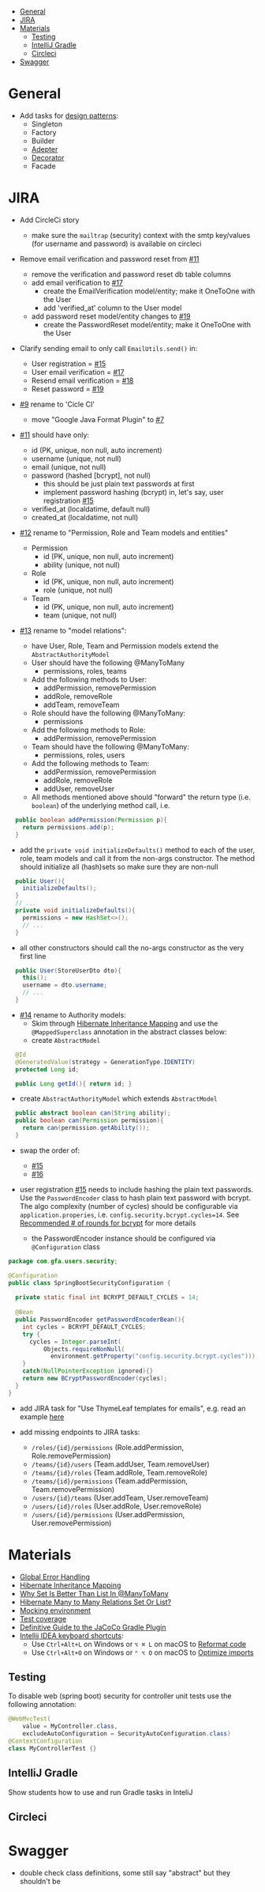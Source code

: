 - [General](#general)
- [JIRA](#jira)
- [Materials](#materials)
  - [Testing](#testing)
  - [IntelliJ Gradle](#intellij-gradle)
  - [Circleci](#circleci)
- [Swagger](#swagger)

# General

- Add tasks for [design patterns](https://www.tutorialspoint.com/design_pattern/index.htm):
  - Singleton
  - Factory
  - Builder
  - [Adepter](https://www.tutorialspoint.com/design_pattern/adapter_pattern.htm)
  - [Decorator](https://www.tutorialspoint.com/design_pattern/decorator_pattern.htm)
  - Facade

# JIRA

- Add CircleCi story
  - make sure the `mailtrap` (security) context with the smtp key/values (for username and password) is available on circleci
- Remove email verification and password reset from [#11](https://greenfoxacademy.atlassian.net/jira/software/projects/FDP/issues/FDP-11)
  - remove the verification and password reset db table columns
  - add email verification to [#17](https://greenfoxacademy.atlassian.net/jira/software/projects/FDP/issues/FDP-17)
	- create the EmailVerification model/entity; make it OneToOne with the User
	- add 'verified_at' column to the User model
  - add password reset model/entity changes to [#19](https://greenfoxacademy.atlassian.net/jira/software/projects/FDP/issues/FDP-19)
	- create the PasswordReset model/entity; make it OneToOne with the User
- Clarify sending email to only call `EmailUtils.send()` in:
  - User registration = [#15](https://greenfoxacademy.atlassian.net/jira/software/projects/FDP/issues/FDP-15)
  - User email verification = [#17](https://greenfoxacademy.atlassian.net/jira/software/projects/FDP/issues/FDP-17)
  - Resend email verification = [#18](https://greenfoxacademy.atlassian.net/jira/software/projects/FDP/issues/FDP-18)
  - Reset password = [#19](https://greenfoxacademy.atlassian.net/jira/software/projects/FDP/issues/FDP-19)

- [#9](https://greenfoxacademy.atlassian.net/jira/software/projects/FDP/issues/FDP-9) rename to 'Cicle CI'
  - move "Google Java Format Plugin" to [#7](https://greenfoxacademy.atlassian.net/jira/software/projects/FDP/issues/FDP-7)

- [#11](https://greenfoxacademy.atlassian.net/jira/software/projects/FDP/issues/FDP-11) should have only:
  - id (PK, unique, non null, auto increment)
  - username (unique, not null)
  - email (unique, not null)
  - password (hashed [bcrypt], not null)
    - this should be just plain text passwords at first
    - implement password hashing (bcrypt) in, let's say, user registration [#15](https://greenfoxacademy.atlassian.net/jira/software/projects/FDP/issues/FDP-15)
  - verified_at (localdatime, default null)
  - created_at (localdatime, not null)
- [#12](https://greenfoxacademy.atlassian.net/jira/software/projects/FDP/issues/FDP-12) rename to "Permission, Role and Team models and entities"
  - Permission
    - id (PK, unique, non null, auto increment)
    - ability (unique, not null)
  - Role
    - id (PK, unique, non null, auto increment)
    - role (unique, not null)
  - Team
    - id (PK, unique, non null, auto increment)
    - team (unique, not null)
- [#13](https://greenfoxacademy.atlassian.net/jira/software/projects/FDP/issues/FDP-12) rename to "model relations":
  - have User, Role, Team and Permission models extend the `AbstractAuthorityModel`
  - User should have the following @ManyToMany
    - permissions, roles, teams
  - Add the following methods to User:
    - addPermission, removePermission
	- addRole, removeRole
	- addTeam, removeTeam
  - Role should have the following @ManyToMany:
    - permissions
  - Add the following methods to Role:
    - addPermission, removePermission
  - Team should have the following @ManyToMany:
    - permissions, roles, users
  - Add the following methods to Team:
    - addPermission, removePermission
	- addRole, removeRole
	- addUser, removeUser
  - All methods mentioned above should "forward" the return type (i.e. `boolean`) of the underlying method call, i.e.
```java
  public boolean addPermission(Permission p){
    return permissions.add(p);
  }
```
  - add the `private void initializeDefaults()` method to each of the user, role, team models and call it from the non-args constructor. The method should initialize all (hash)sets so make sure they are non-null 
```java
  public User(){
    initializeDefaults();
  }
  // ...
  private void initializeDefaults(){
    permissions = new HashSet<>();
	// ...
  }
```
  - all other constructors should call the no-args constructor as the very first line
```java
  public User(StoreUserDto dto){
    this();
	username = dto.username;
	// ...
  }
```
- [#14](https://greenfoxacademy.atlassian.net/jira/software/projects/FDP/issues/FDP-14) rename to Authority models:
  - Skim through [Hibernate Inheritance Mapping](https://www.baeldung.com/hibernate-inheritance) and use the `@MappedSuperclass` annotation in the abstract classes below:
  - create `AbstractModel`
```java
  @Id
  @GeneratedValue(strategy = GenerationType.IDENTITY)
  protected Long id;

  public Long getId(){ return id; }
```
  - create `AbstractAuthorityModel` which extends `AbstractModel`
```java
  public abstract boolean can(String ability);
  public boolean can(Permission permission){
    return can(permission.getAbility());
  }
```

- swap the order of:
  - [#15](https://greenfoxacademy.atlassian.net/jira/software/projects/FDP/issues/FDP-15)
  - [#16](https://greenfoxacademy.atlassian.net/jira/software/projects/FDP/issues/FDP-16)

- user registration [#15](https://greenfoxacademy.atlassian.net/jira/software/projects/FDP/issues/FDP-15) needs to include hashing the plain text passwords. Use the `PasswordEncoder` class to hash plain text password with bcrypt. The algo complexity (number of cycles) should be configurable via `application.properies`, i.e. `config.security.bcrypt.cycles=14`. See [Recommended # of rounds for bcrypt](https://security.stackexchange.com/questions/17207/recommended-of-rounds-for-bcrypt) for more details
  - the PasswordEncoder instance should be configured via `@Configuration` class
```java
package com.gfa.users.security;

@Configuration
public class SpringBootSecurityConfiguration {
  
  private static final int BCRYPT_DEFAULT_CYCLES = 14;
  
  @Bean
  public PasswordEncoder getPasswordEncoderBean(){
    int cycles = BCRYPT_DEFAULT_CYCLES; 
    try { 
      cycles = Integer.parseInt(
          Objects.requireNonNull(
            environment.getProperty("config.security.bcrypt.cycles")));
    }
    catch(NullPointerException ignored){}
    return new BCryptPasswordEncoder(cycles);
  }
}
```

- add JIRA task for "Use ThymeLeaf templates for emails", e.g. read an example [here](https://codingnconcepts.com/spring-boot/send-email-with-thymeleaf-template/)


- add missing endpoints to JIRA tasks:
  - `/roles/{id}/permissions` (Role.addPermission, Role.removePermission)
  - `/teams/{id}/users` (Team.addUser, Team.removeUser)
  - `/teams/{id}/roles` (Team.addRole, Team.removeRole)
  - `/teams/{id}/permissions` (Team.addPermission, Team.removePermission)
  - `/users/{id}/teams` (User.addTeam, User.removeTeam)
  - `/users/{id}/roles` (User.addRole, User.removeRole)
  - `/users/{id}/permissions` (User.addPermission, User.removePermission)

# Materials

- [Global Error Handling](https://www.bezkoder.com/spring-boot-restcontrolleradvice/)
- [Hibernate Inheritance Mapping](https://www.baeldung.com/hibernate-inheritance)
- [Why Set Is Better Than List In @ManyToMany](https://dzone.com/articles/why-set-is-better-than-list-in-manytomany)
- [Hibernate Many to Many Relations Set Or List?](https://stackoverflow.com/questions/8174667/hibernate-many-to-many-relations-set-or-list)
- [Mocking environment](https://stackoverflow.com/questions/51002731/junit-mock-of-environment-with-mockito-not-working-evaluating-to-null-still)
- [Test coverage](https://www.youtube.com/watch?v=RByR6LqNx5M)
- [Definitive Guide to the JaCoCo Gradle Plugin](https://reflectoring.io/jacoco/)
- [Intellij IDEA keyboard shortcuts](https://www.jetbrains.com/help/idea/mastering-keyboard-shortcuts.html):
  - Use `Ctrl+Alt+L` on Windows or  `⌥ ⌘ L` on macOS to  [Reformat code](https://www.jetbrains.com/help/idea/reformat-and-rearrange-code.html#reformat_code)
  - Use `Ctrl+Alt+O` on Windows or `⌃ ⌥ O` on macOS to [Optimize imports](https://www.jetbrains.com/help/idea/creating-and-optimizing-imports.html#optimize-imports)


## Testing

To disable web (spring boot) security for controller unit tests use the following annotation:

```java
@WebMvcTest(
    value = MyController.class,
    excludeAutoConfiguration = SecurityAutoConfiguration.class)
@ContextConfiguration
class MyControllerTest {}
```

## IntelliJ Gradle

Show students how to use and run Gradle tasks in InteliJ

## Circleci

# Swagger

- double check class definitions, some still say "abstract" but they shouldn't be